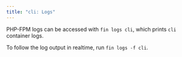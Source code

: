 ```yaml
---
title: "cli: Logs"
---
```


PHP-FPM logs can be accessed with `fin logs cli`, which prints `cli` container logs.

To follow the log output in realtime, run `fin logs -f cli`.
